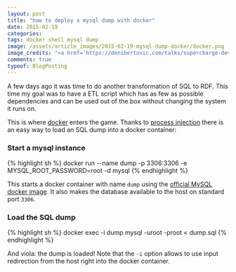 ```yaml
---
layout: post
title: "how to deploy a mysql dump with docker"
date: 2015-02-19
categories:
tags: docker shell mysql dump
image: /assets/article_images/2015-02-19-mysql-dump-docker/docker.png
image_credits: "<a href='https://denibertovic.com/talks/supercharge-development-env-using-docker/#/' target='_blank'>Deni Bertovic</a>"
comments: true
typeof: BlogPosting
---
```


A few days ago it was time to do another transformation of SQL to RDF. This time my goal was to have a ETL script which has as few as possible dependencies and can be used out of the box without changing the system it runs on.

This is where [docker](https://www.docker.com/) enters the game. Thanks to [process injection](https://docs.docker.com/reference/commandline/cli/#exec) there is an easy way to load an SQL dump into a docker container:

### Start a mysql instance

{% highlight sh %}
docker run --name dump -p 3306:3306 -e MYSQL_ROOT_PASSWORD=root -d mysql
{% endhighlight %}

This starts a docker container with name `dump` using the [official MySQL docker image](https://registry.hub.docker.com/_/mysql/). It also makes the database available to the host on standard port `3306`.

### Load the SQL dump

{% highlight sh %}
docker exec -i dump mysql -uroot -proot < dump.sql
{% endhighlight %}

And viola: the dump is loaded! Note that the `-i` option allows to use input redirection from the host right into the docker container.